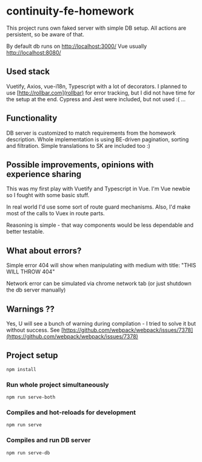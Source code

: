 # continuity-fe-homework

This project runs own faked server with simple DB setup. All actions are persistent, so be aware of that.

By default db runs on [http://localhost:3000/](http://localhost:8080/)
Vue usually [http://localhost:8080/](http://localhost:8080/)

## Used stack

Vuetify, Axios, vue-i18n, Typescript with a lot of decorators.
I planned to use [http://rollbar.com](rollbar) for error tracking, but I did not have time for the setup at the end.
Cypress and Jest were included, but not used :( ...

## Functionality

DB server is customized to match requirements from the homework description.
Whole implementation is using BE-driven pagination, sorting and filtration.
Simple translations to SK are included too :)

## Possible improvements, opinions with experience sharing

This was my first play with Vuetify and Typescript in Vue.
I'm Vue newbie so I fought with some basic stuff.

In real world I'd use some sort of route guard mechanisms. Also, I'd make most of the calls to Vuex in route parts.

Reasoning is simple - that way components would be less dependable and better testable.

## What about errors?

Simple error 404 will show when manipulating with medium with title: "THIS WILL THROW 404"

Network error can be simulated via chrome network tab (or just shutdown the db server manually)

## Warnings ??

Yes, U will see a bunch of warning during compilation - I tried to solve it but without success. See [https://github.com/webpack/webpack/issues/7378](https://github.com/webpack/webpack/issues/7378)

## Project setup

```
npm install
```

### Run whole project simultaneously

```
npm run serve-both
```

### Compiles and hot-reloads for development

```
npm run serve
```

### Compiles and run DB server

```
npm run serve-db
```
